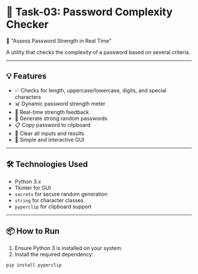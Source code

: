 # 🔐 Task-03: Password Complexity Checker  
🧠 "Assess Password Strength in Real Time"

A utility that checks the complexity of a password based on several criteria.

---

## 💡 Features

- ✅ Checks for length, uppercase/lowercase, digits, and special characters  
- 📊 Dynamic password strength meter  
- 🧠 Real-time strength feedback  
- 🔄 Generate strong random passwords  
- 📋 Copy password to clipboard  
- 🧹 Clear all inputs and results  
- 🎨 Simple and interactive GUI

---

## 🛠️ Technologies Used

- Python 3.x  
- Tkinter for GUI  
- `secrets` for secure random generation  
- `string` for character classes  
- `pyperclip` for clipboard support

---

## 📦 How to Run

1. Ensure Python 3 is installed on your system.
2. Install the required dependency:

```bash
pip install pyperclip
